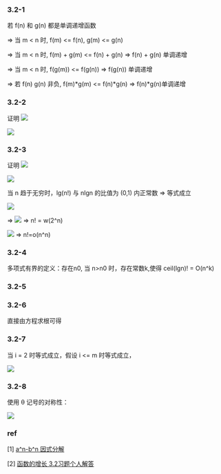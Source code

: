 ### 3.2-1

若 f(n) 和 g(n) 都是单调递增函数

=> 当 m < n 时, f(m) <= f(n), g(m) <= g(n)

=> 当 m < n 时, f(m) + g(m) <= f(n) + g(n) => f(n) + g(n) 单调递增

=> 当 m < n 时, f(g(m)) <= f(g(n)) => f(g(n)) 单调递增

=> 若 f(n) g(n) 非负, f(m)*g(m) <= f(n)*g(n) => f(n)*g(n)单调递增

### 3.2-2

证明 ![](http://latex.codecogs.com/gif.latex?a^{log_{b}c}=c^{log_{b}a})

![](http://latex.codecogs.com/gif.latex?a^{log_{b}c}=a^{\frac{log_{a}c}{log_{a}b}}=a^{log_{a}c\cdot%20log_{b}a}=c^{log_{b}a})

### 3.2-3

证明  ![](http://latex.codecogs.com/gif.latex?{lg(n!)}=\theta(nlgn))

![](http://latex.codecogs.com/gif.latex?\lim_{n%20\to%20\infty}\frac{lg(n!)}{nlgn}=\lim_{n%20\to%20\infty}\frac{1}{n}\sum_{i=1}^{n}\frac{lgi}{lgn}\leq%20\lim_{n%20\to%20\infty}\frac{1}{n}\sum_{i=1}^{n}\frac{lgn}{lgn}=1)

当 n 趋于无穷时，lg(n!) 与 nlgn 的比值为 (0,1) 内正常数 => 等式成立

![](http://latex.codecogs.com/gif.latex?\lim_{n%20\to%20\infty}\frac{lg(n!)}{lg(2^n)}=\lim_{n%20\to%20\infty}%20\frac{cnlgn}{lgn}=\lim_{n%20\to%20\infty}cn=\infty)

=> ![](http://latex.codecogs.com/gif.latex?\lim_{n%20\to%20\infty}\frac{n!}{2^n}=\infty) => n! = w(2^n)

![](http://latex.codecogs.com/gif.latex?\lim_{n%20\to%20\infty}\frac{n!}{n^n}\leq%20\lim_{n%20\to%20\infty}\frac{n^{n-1}}{n^n}=0) => n!=o(n^n)

### 3.2-4

多项式有界的定义：存在n0, 当 n>n0 时，存在常数k,使得 ceil(lgn)! = O(n^k)

### 3.2-5

### 3.2-6

直接由方程求根可得

### 3.2-7

当 i = 2 时等式成立，假设 i <= m 时等式成立，

![](http://latex.codecogs.com/gif.latex?F_{m+1}=F_{m}+F_{m-1}=\frac{\phi^m-\hat{\phi}^m}{\sqrt{5}}+\frac{\phi^{m-1}-\hat{\phi}^{m-1}}{\sqrt{5}}\\\\=\frac{(\phi-\hat{\phi})(\phi^{m-1}+\phi^{m-2}\hat{\phi}+...+\hat{\phi}^{m-1})}{\sqrt{5}}+\frac{(\phi-\hat{\phi})(\phi^{m-2}+\phi^{m-3}\hat{\phi}+...+\hat{\phi}^{m-2})}{\sqrt{5}}\\\\=\frac{(\phi-\hat{\phi})(\phi^{m}+\phi^{m-1}\hat{\phi}+...+\hat{\phi}^{m})}{\sqrt{5}}\\\\=\frac{\phi^{m+1}-\hat{\phi}^{m+1}}{\sqrt5})

### 3.2-8

使用 θ 记号的对称性：

![](http://latex.codecogs.com/gif.latex?klnk=\theta(n)\Rightarrow%20n=klnk\Rightarrow%20\frac{n}{lnn}=\theta(\frac{k}{lnk}ln{\frac{k}{lnk}})\\\\%20=\theta(k\times%20(1-\frac{ln(lnk)}{lnk}))=\theta(k)\Rightarrow%20k=\theta(\frac{n}{lnn}))

### ref

[1] [a^n-b^n 因式分解](https://www.zybang.com/question/8fb07f286f1ab847a4e0c63113e1d22f.html)

[2] [函数的增长 3.2习题个人解答](http://www.voidcn.com/article/p-nqfyyiwb-bec.html)